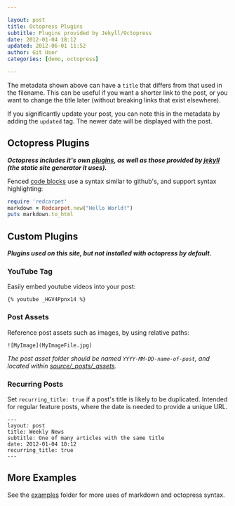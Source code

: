 ```yaml
---

layout: post
title: Octopress Plugins
subtitle: Plugins provided by Jekyll/Octopress
date: 2012-01-04 18:12
updated: 2012-06-01 11:52
author: Git User
categories: [demo, octopress]

---
```


The metadata shown above can have a `title` that differs from that used in the filename.
This can be useful if you want a shorter link to the post, or you want to change the
title later (without breaking links that exist elsewhere).

<!-- more -->

If you significantly update your post, you can note this in the metadata by adding the
`updated` tag. The newer date will be displayed with the post.


## Octopress Plugins

***Octopress includes it's own [plugins], as well as those provided by [jekyll][] (the static
site generator it uses).***

[plugins]: http://octopress.org/docs/blogging/plugins/
[jekyll]: http://jekyllrb.com/

Fenced [code blocks] use a syntax similar to github's, and support syntax highlighting:

```ruby
require 'redcarpet'
markdown = Redcarpet.new("Hello World!")
puts markdown.to_html
```

[code blocks]: http://octopress.org/docs/blogging/code/


## Custom Plugins

***Plugins used on this site, but not installed with octopress by default.***


### YouTube Tag

Easily embed youtube videos into your post:

    {% youtube _HGV4Ppnx14 %}


### Post Assets

Reference post assets such as images, by using relative paths:

    ![MyImage](MyImageFile.jpg)

*The post asset folder should be named `YYYY-MM-DD-name-of-post`, and located within
[source/_posts/_assets](../_assets).*


### Recurring Posts

Set `recurring_title: true` if a post's title is likely to be duplicated. Intended for
regular feature posts, where the date is needed to provide a unique URL.

    ---
    layout: post
    title: Weekly News
    subtitle: One of many articles with the same title
    date: 2012-01-04 18:12
    recurring_title: true
    ---


## More Examples

See the [examples](.) folder for more uses of markdown and octopress syntax.
